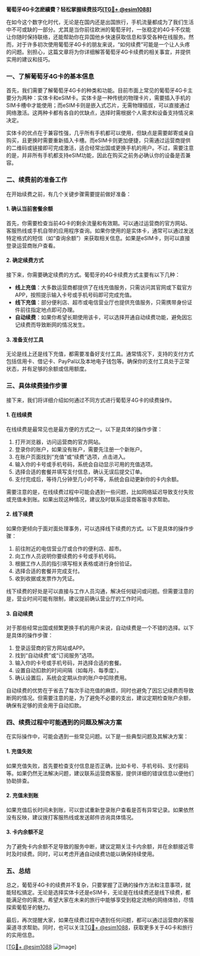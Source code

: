 **葡萄牙4G卡怎麽續費？轻松掌握续费技巧[[TG💪+ @esim1088](https://t.me/s/esim1088)]**

在如今这个数字化时代，无论是在国内还是出国旅行，手机流量都成为了我们生活中不可或缺的一部分。尤其是当你前往欧洲的葡萄牙时，一张稳定的4G卡不仅能让你随时保持联络，还能帮助你在异国他乡快速获取信息和享受各种在线服务。然而，对于许多初次使用葡萄牙4G卡的朋友来说，“如何续费”可能是一个让人头疼的问题。别担心，这篇文章将为你详细解答葡萄牙4G卡续费的相关事宜，并提供实用的建议和技巧。

### 一、了解葡萄牙4G卡的基本信息

首先，我们需要了解葡萄牙4G卡的种类和功能。目前市面上常见的葡萄牙4G卡主要分为两种：实体卡和eSIM卡。实体卡是一种传统的物理卡片，需要插入手机的SIM卡槽中才能使用；而eSIM卡则是嵌入式芯片，无需物理插拔，可以直接通过网络激活。这两种卡都有各自的优缺点，选择时需根据个人需求和设备支持情况来决定。

实体卡的优点在于兼容性强，几乎所有手机都可以使用，但缺点是需要邮寄或亲自购买，且更换时需要重新插入卡槽。而eSIM卡则更加便捷，只需通过运营商提供的二维码或链接即可完成激活，适合经常出国或更换手机的用户。不过，需要注意的是，并非所有手机都支持eSIM功能，因此在购买之前务必确认你的设备是否兼容。

### 二、续费前的准备工作

在开始续费之前，有几个关键步骤需要提前做好准备：

#### 1. 确认当前套餐余额
首先，你需要检查当前4G卡的剩余流量和有效期。可以通过运营商的官方网站、客服热线或手机自带的应用程序查询。如果你使用的是实体卡，通常可以通过发送特定格式的短信（如“查询余额”）来获取相关信息。如果是eSIM卡，则可以直接登录运营商账户查看。

#### 2. 确定续费方式
接下来，你需要确定续费的方式。葡萄牙的4G卡续费方式主要有以下几种：
- **线上充值**：大多数运营商都提供了在线充值服务，只需访问其官网或下载官方APP，按照提示输入卡号或手机号码即可完成充值。
- **线下充值**：部分便利店、超市或电信营业厅也提供充值服务，只需携带身份证件前往指定地点即可办理。
- **自动续费**：如果你希望长期使用该卡，可以选择开通自动续费功能，避免因忘记续费而导致断网的情况发生。

#### 3. 准备支付工具
无论是线上还是线下充值，都需要准备好支付工具。通常情况下，支持的支付方式包括信用卡、借记卡、PayPal以及本地电子钱包等。确保你的支付工具处于正常状态，并有足够的余额或信用额度。

### 三、具体续费操作步骤

接下来，我们将详细介绍如何通过不同方式进行葡萄牙4G卡的续费操作。

#### 1. 在线续费
在线续费是最常见也是最方便的方式之一。以下是具体的操作步骤：

1. 打开浏览器，访问运营商的官方网站。
2. 登录你的账户，如果没有账户，需要先注册一个新账户。
3. 在账户页面找到“充值”或“续费”选项，点击进入。
4. 输入你的卡号或手机号码，系统会自动显示可用的充值选项。
5. 选择合适的套餐并填写支付信息，确认无误后提交订单。
6. 支付完成后，等待几分钟至几小时不等，系统会自动更新你的卡内余额。

需要注意的是，在线续费过程中可能会遇到一些问题，比如网络延迟导致支付失败或充值未到账。如果出现这种情况，建议及时联系运营商客服寻求帮助。

#### 2. 线下续费
如果你更倾向于面对面处理事务，可以选择线下续费的方式。以下是具体的操作步骤：

1. 前往附近的电信营业厅或合作的便利店、超市。
2. 向工作人员说明你要续费的卡号或手机号码。
3. 根据工作人员的指引填写相关表格或进行身份验证。
4. 选择合适的套餐并完成支付。
5. 收到收据或发票作为凭证。

线下续费的好处是可以直接与工作人员沟通，解决任何疑问或问题。但需要注意的是，营业时间可能有限制，建议提前确认营业厅的工作时间。

#### 3. 自动续费
对于那些经常出国或频繁更换手机的用户来说，自动续费是一个不错的选择。以下是具体的操作步骤：

1. 登录运营商的官方网站或APP。
2. 找到“自动续费”或“订阅服务”选项。
3. 输入你的卡号或手机号码，并选择合适的套餐。
4. 设置自动扣款的时间间隔（如每月、每季度）。
5. 确认设置后，系统会定期从你的账户中扣除费用。

自动续费的优势在于省去了每次手动充值的麻烦，同时也避免了因忘记续费而导致断网的情况。但需要注意的是，为了避免不必要的支出，建议定期检查账户余额，确保有足够的资金用于自动扣款。

### 四、续费过程中可能遇到的问题及解决方案

在实际操作中，可能会遇到一些常见问题。以下是一些典型问题及其解决方案：

#### 1. 充值失败
如果充值失败，首先要检查支付信息是否正确，比如卡号、手机号码、支付密码等。如果仍然无法解决问题，建议联系运营商客服，提供详细的错误信息以便他们协助排查。

#### 2. 充值未到账
如果充值后长时间未到账，可以尝试重新登录账户查看是否有异常记录。如果依然没有反映，建议拨打客服热线或发送邮件咨询具体情况。

#### 3. 卡内余额不足
为了避免卡内余额不足导致的服务中断，建议定期关注卡内余额，并在余额接近零时及时续费。同时，可以考虑开通自动续费功能以确保持续使用。

### 五、总结

总之，葡萄牙4G卡的续费并不复杂，只要掌握了正确的操作方法和注意事项，就能轻松搞定。无论是选择实体卡还是eSIM卡，无论是在线续费还是线下续费，都能满足你的需求。希望大家在未来的旅行中能够享受到稳定流畅的网络体验，尽情探索葡萄牙的魅力。

最后，再次提醒大家，如果在续费过程中遇到任何问题，都可以通过运营商的客服渠道寻求帮助。同时，也可以关注[TG💪+ @esim1088](https://t.me/s/esim1088)，获取更多关于4G卡和旅行的实用信息。

[[TG💪+ @esim1088](https://t.me/s/esim1088) ![Image](https://i.postimg.cc/4NQfJmqS/Snipaste-2025-05-13-00-14-12.png)]